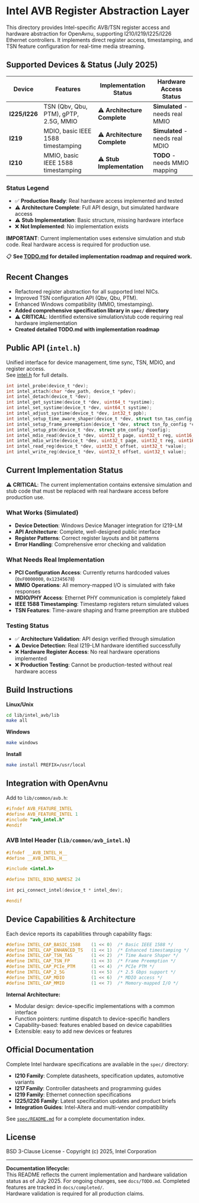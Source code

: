 # Intel AVB Register Abstraction Layer

This directory provides Intel-specific AVB/TSN register access and hardware abstraction for OpenAvnu, supporting I210/I219/I225/I226 Ethernet controllers. It implements direct register access, timestamping, and TSN feature configuration for real-time media streaming.

## Supported Devices & Status (July 2025)

| Device      | Features                                  | Implementation Status      | Hardware Access Status        |
|-------------|-------------------------------------------|---------------------------|-------------------------------|
| **I225/I226** | TSN (Qbv, Qbu, PTM), gPTP, 2.5G, MMIO   | ⚠️ **Architecture Complete** | **Simulated** - needs real MMIO |
| **I219**    | MDIO, basic IEEE 1588 timestamping        | ⚠️ **Architecture Complete** | **Simulated** - needs real MDIO |
| **I210**    | MMIO, basic IEEE 1588 timestamping        | ⚠️ **Stub Implementation**   | **TODO** - needs MMIO mapping |

### Status Legend
- ✅ **Production Ready**: Real hardware access implemented and tested
- ⚠️ **Architecture Complete**: Full API design, but simulated hardware access
- ⚠️ **Stub Implementation**: Basic structure, missing hardware interface
- ❌ **Not Implemented**: No implementation exists

**IMPORTANT**: Current implementation uses extensive simulation and stub code. Real hardware access is required for production use.

📋 **See [TODO.md](TODO.md) for detailed implementation roadmap and required work.**

## Recent Changes

- Refactored register abstraction for all supported Intel NICs.
- Improved TSN configuration API (Qbv, Qbu, PTM).
- Enhanced Windows compatibility (MMIO, timestamping).
- **Added comprehensive specification library in `spec/` directory**
- ⚠️ **CRITICAL**: Identified extensive simulation/stub code requiring real hardware implementation
- **Created detailed TODO.md with implementation roadmap**

## Public API (`intel.h`)

Unified interface for device management, time sync, TSN, MDIO, and register access.  
See [intel.h](intel.h) for full details.

```c
int intel_probe(device_t *dev);
int intel_attach(char *dev_path, device_t *pdev);
int intel_detach(device_t *dev);
int intel_get_systime(device_t *dev, uint64_t *systime);
int intel_set_systime(device_t *dev, uint64_t systime);
int intel_adjust_systime(device_t *dev, int32_t ppb);
int intel_setup_time_aware_shaper(device_t *dev, struct tsn_tas_config *config);
int intel_setup_frame_preemption(device_t *dev, struct tsn_fp_config *config);
int intel_setup_ptm(device_t *dev, struct ptm_config *config);
int intel_mdio_read(device_t *dev, uint32_t page, uint32_t reg, uint16_t *value);
int intel_mdio_write(device_t *dev, uint32_t page, uint32_t reg, uint16_t value);
int intel_read_reg(device_t *dev, uint32_t offset, uint32_t *value);
int intel_write_reg(device_t *dev, uint32_t offset, uint32_t value);
```

## Current Implementation Status

⚠️ **CRITICAL**: The current implementation contains extensive simulation and stub code that must be replaced with real hardware access before production use.

### What Works (Simulated)
- **Device Detection**: Windows Device Manager integration for I219-LM
- **API Architecture**: Complete, well-designed public interface  
- **Register Patterns**: Correct register layouts and bit patterns
- **Error Handling**: Comprehensive error checking and validation

### What Needs Real Implementation
- **PCI Configuration Access**: Currently returns hardcoded values (`0xF0000000`, `0x12345678`)
- **MMIO Operations**: All memory-mapped I/O is simulated with fake responses
- **MDIO/PHY Access**: Ethernet PHY communication is completely faked
- **IEEE 1588 Timestamping**: Timestamp registers return simulated values
- **TSN Features**: Time-aware shaping and frame preemption are stubbed

### Testing Status
- ✅ **Architecture Validation**: API design verified through simulation
- ⚠️ **Device Detection**: Real I219-LM hardware identified successfully
- ❌ **Hardware Register Access**: No real hardware operations implemented
- ❌ **Production Testing**: Cannot be production-tested without real hardware access

## Build Instructions

**Linux/Unix**
```bash
cd lib/intel_avb/lib
make all
```

**Windows**
```bash
make windows
```

**Install**
```bash
make install PREFIX=/usr/local
```

## Integration with OpenAvnu

Add to `lib/common/avb.h`:
```c
#ifndef AVB_FEATURE_INTEL
#define AVB_FEATURE_INTEL 1
#include "avb_intel.h"
#endif
```

### AVB Intel Header (`lib/common/avb_intel.h`)
```c
#ifndef __AVB_INTEL_H__
#define __AVB_INTEL_H__

#include <intel.h>

#define INTEL_BIND_NAMESZ 24

int pci_connect_intel(device_t * intel_dev);

#endif
```

## Device Capabilities & Architecture

Each device reports its capabilities through capability flags:

```c
#define INTEL_CAP_BASIC_1588    (1 << 0)  /* Basic IEEE 1588 */
#define INTEL_CAP_ENHANCED_TS   (1 << 1)  /* Enhanced timestamping */
#define INTEL_CAP_TSN_TAS       (1 << 2)  /* Time Aware Shaper */
#define INTEL_CAP_TSN_FP        (1 << 3)  /* Frame Preemption */
#define INTEL_CAP_PCIe_PTM      (1 << 4)  /* PCIe PTM */
#define INTEL_CAP_2_5G          (1 << 5)  /* 2.5 Gbps support */
#define INTEL_CAP_MDIO          (1 << 6)  /* MDIO access */
#define INTEL_CAP_MMIO          (1 << 7)  /* Memory-mapped I/O */
```

**Internal Architecture:**
- Modular design: device-specific implementations with a common interface
- Function pointers: runtime dispatch to device-specific handlers
- Capability-based: features enabled based on device capabilities
- Extensible: easy to add new devices or features

## Official Documentation

Complete Intel hardware specifications are available in the `spec/` directory:
- **I210 Family**: Complete datasheets, specification updates, automotive variants
- **I217 Family**: Controller datasheets and programming guides  
- **I219 Family**: Ethernet connection specifications
- **I225/I226 Family**: Latest specification updates and product briefs
- **Integration Guides**: Intel-Altera and multi-vendor compatibility

See [`spec/README.md`](spec/README.md) for a complete documentation index.

## License

BSD 3-Clause License - Copyright (c) 2025, Intel Corporation

---

**Documentation lifecycle:**  
This README reflects the current implementation and hardware validation status as of July 2025. For ongoing changes, see `docs/TODO.md`. Completed features are tracked in `docs/completed/`.  
Hardware validation is required for all production claims.
